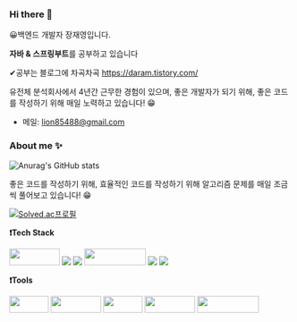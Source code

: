 
<!---
jaeyoungjang2/jaeyoungjang2 is a ✨ special ✨ repository because its `README.md` (this file) appears on your GitHub profile.
You can click the Preview link to take a look at your changes.
--->


### Hi there 👋

😀백엔드 개발자 장재영입니다.

 **자바 & 스프링부트**를 공부하고 있습니다
<div>
 
 ✔공부는 블로그에 차곡차곡
 https://daram.tistory.com/

 유전체 분석회사에서 4년간 근무한 경험이 있으며, 좋은 개발자가 되기 위해, 좋은 코드를 작성하기 위해 매일 노력하고 있습니다! 😁

- 메일: [lion85488@gmail.com](mailto:lion85488@gmail.com)

 ### About me ✨

 
 ![Anurag's GitHub stats](https://github-readme-stats.vercel.app/api?username=jaeyoungjang2&show_icons=true&theme=dracula) 


<!---
 ![Top Langs](https://github-readme-stats.vercel.app/api/top-langs/?username=jaeyoungjang2&layout=compact&theme=tokyonight)
jaeyoungjang2/jaeyoungjang2 is a ✨ special ✨ repository because its `README.md` (this file) appears on your GitHub profile.
You can click the Preview link to take a look at your changes.
--->
 
 좋은 코드를 작성하기 위해, 효율적인 코드를 작성하기 위해 알고리즘 문제를 매일 조금씩 풀어보고 있습니다! 😁
 
 
 [![Solved.ac프로필](http://mazassumnida.wtf/api/v2/generate_badge?boj=lion8548)](https://solved.ac/lion8548)

  
**❗Tech Stack**
<p></p>


 <img src= "https://img.shields.io/badge/java-%23ED8B00.svg?style=for-the-badge&logo=java&logoColor=white" width="90" height="30"/>
 <!-- <img src= "https://img.shields.io/badge/spring-%236DB33F.svg?style=for-the-badge&logo=spring&logoColor=white" width="100" height="30"/> -->
 <img src="https://img.shields.io/badge/Springboot-6DB33F?style=for-the-badge&logo=Springboot&logoColor=white">
 <img src="https://img.shields.io/badge/gradle-02303A?style=for-the-badge&logo=gradle&logoColor=white">
 
<img src="https://img.shields.io/badge/javascript-F7DF1E?style=for-the-badge&logo=javascript&logoColor=black" width="110" height="30"/> 
  <img src="https://img.shields.io/badge/python-3670A0?style=for-the-badge&logo=python&logoColor=FF9E0F">
  <img src="https://img.shields.io/badge/html5-E34F26?style=for-the-badge&logo=html5&logoColor=white">
<div>
  
**❗Tools**
  <p></p>
  <p>
  <img src= "https://img.shields.io/badge/AWS-%23FF9900.svg?style=for-the-badge&logo=amazon-aws&logoColor=white" width="70" height="30"/>
<img src= "https://img.shields.io/badge/Slack-4A154B?style=for-the-badge&logo=slack&logoColor=white" width="90" height="30"/>
<img src= "https://img.shields.io/badge/git-%23F05033.svg?style=for-the-badge&logo=git&logoColor=white" width="70" height="30"/>
<img src= "https://img.shields.io/badge/github-%23121011.svg?style=for-the-badge&logo=github&logoColor=white" width="90" height="30"/>
   <img src= "https://img.shields.io/badge/IntelliJIDEA-000000.svg?style=for-the-badge&logo=intellij-idea&logoColor=white" width="110" height="30"/>
  
